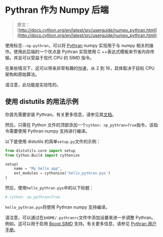 # Pythran 作为 Numpy 后端

> 原文： [http://docs.cython.org/en/latest/src/userguide/numpy_pythran.html](http://docs.cython.org/en/latest/src/userguide/numpy_pythran.html)

使用标志`--np-pythran`，可以将 [Pythran](https://github.com/serge-sans-paille/pythran) numpy 实现用于与 numpy 相关的操作。使用此后端的一个优点是 Pythran 实现使用 C ++表达式模板来节省内存传输，并且可以受益于现代 CPU 的 SIMD 指令。

在某些情况下，这可以带来非常有趣的加速，从 2 到 16，具体取决于目标 CPU 架构和原始算法。

请注意，此功能是实验性的。

## 使用 distutils 的用法示例

你首先需要安装 Pythran。有关更多信息，请参见其[文档](https://pythran.readthedocs.io/)。

然后，只需在 Python 文件的顶部添加一个`cython: np_pythran=True`指令，该指令需要使用 Pythran numpy 支持进行编译。

以下是使用 distutils 的简单`setup.py`文件的示例：

```py
from distutils.core import setup
from Cython.Build import cythonize

setup(
    name = "My hello app",
    ext_modules = cythonize('hello_pythran.pyx')
)

```

然后，使用`hello_pythran.pyx`中的以下标题：

```py
# cython: np_pythran=True

```

`hello_pythran.pyx`将使用 Pythran numpy 支持编译。

请注意，可以通过在`$HOME/.pythranrc`文件中添加设置来进一步调整 Pythran。例如，这可以用于启用 [Boost.SIMD](https://github.com/NumScale/boost.simd) 支持。有关更多信息，请参见 [Pythran 用户手册](https://pythran.readthedocs.io/en/latest/MANUAL.html#customizing-your-pythranrc)。